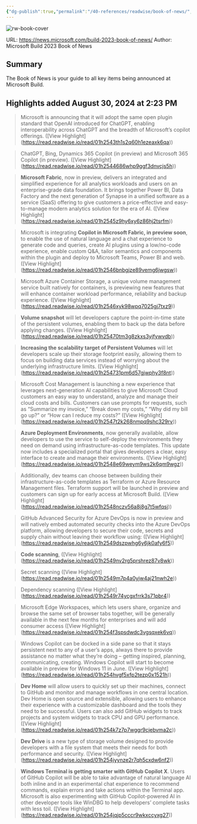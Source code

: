 ```yaml
---
{"dg-publish":true,"permalink":"/40-references/readwise/book-of-news/","tags":["rw/articles"]}
---
```


![rw-book-cover](https://news.microsoft.com/wp-content/uploads/prod/sites/659/2023/05/build-2023-book-of-news-main_1920x652-1024x348.jpg)
  
URL: https://news.microsoft.com/build-2023-book-of-news/
Author: Microsoft Build 2023 Book of News

## Summary

The Book of News is your guide to all key items being announced at Microsoft Build.

## Highlights added August 30, 2024 at 2:23 PM
>Microsoft is announcing that it will adopt the same open plugin standard that OpenAI introduced for ChatGPT, enabling interoperability across ChatGPT and the breadth of Microsoft’s copilot offerings. ([View Highlight] (https://read.readwise.io/read/01h2543th1s2q60h1ezeaxk6qa))


>ChatGPT, Bing, Dynamics 365 Copilot (in preview) and Microsoft 365 Copilot (in preview). ([View Highlight] (https://read.readwise.io/read/01h2544686whp9ggf3dnvcjs5h))


>**Microsoft Fabric**, now in preview, delivers an integrated and simplified experience for all analytics workloads and users on an enterprise-grade data foundation. It brings together Power BI, Data Factory and the next generation of Synapse in a unified software as a service (SaaS) offering to give customers a price-effective and easy-to-manage modern analytics solution for the era of AI. ([View Highlight] (https://read.readwise.io/read/01h2545z9hy6xy6z86hj2tsrfm))


>Microsoft is integrating **Copilot in Microsoft Fabric, in preview soon**, to enable the use of natural language and a chat experience to generate code and queries, create AI plugins using a low/no-code experience, enable custom Q&A, tailor semantics and components within the plugin and deploy to Microsoft Teams, Power BI and web. ([View Highlight] (https://read.readwise.io/read/01h2546bnbgjze89vemg6jwgsw))


>Microsoft Azure Container Storage, a unique volume management service built natively for containers, is previewing new features that will enhance container workload performance, reliability and backup experience. ([View Highlight] (https://read.readwise.io/read/01h2546xyk98wpq7025gj7txz9))


>**Volume snapshot** will let developers capture the point-in-time state of the persistent volumes, enabling them to back up the data before applying changes. ([View Highlight] (https://read.readwise.io/read/01h25470tm3g8zkxs3yjfywvdb))


>**Increasing the scalability target of Persistent Volumes** will let developers scale up their storage footprint easily, allowing them to focus on building data services instead of worrying about the underlying infrastructure limits. ([View Highlight] (https://read.readwise.io/read/01h254731pm6d57gjwphy3f8nt))


>Microsoft Cost Management is launching a new experience that leverages next-generation AI capabilities to give Microsoft Cloud customers an easy way to understand, analyze and manage their cloud costs and bills. Customers can use prompts for requests, such as “Summarize my invoice,” “Break down my costs,” “Why did my bill go up?” or “How can I reduce my costs?” ([View Highlight] (https://read.readwise.io/read/01h2547t2k268nmpq9shc329rv))


>**Azure Deployment Environments**, now generally available, allow developers to use the service to self-deploy the environments they need on demand using infrastructure-as-code templates. This update now includes a specialized portal that gives developers a clear, easy interface to create and manage their environments. ([View Highlight] (https://read.readwise.io/read/01h2548e69weym9ws2k6qm9wgz))


>Additionally, dev teams can choose between building their infrastructure-as-code templates as Terraform or Azure Resource Management files. Terraform support will be launched in preview and customers can sign up for early access at Microsoft Build. ([View Highlight] (https://read.readwise.io/read/01h2548nczv56a8j8g7t5wfqsj))


>GitHub Advanced Security for Azure DevOps is now in preview and will natively embed automated security checks into the Azure DevOps platform, allowing developers to secure their code, secrets and supply chain without leaving their workflow using: ([View Highlight] (https://read.readwise.io/read/01h2549dszpwhg6y6jk0afy6f5))


>**Code scanning**, ([View Highlight] (https://read.readwise.io/read/01h2549nv2rg5prshrez87v8wk))


>Secret scanning ([View Highlight] (https://read.readwise.io/read/01h2549m7p4a0yjw4aj21nwh2e))


>Dependency scanning ([View Highlight] (https://read.readwise.io/read/01h2549r74ycgxfrrk3s71pbr4))


>Microsoft Edge Workspaces, which lets users share, organize and browse the same set of browser tabs together, will be generally available in the next few months for enterprises and will add consumer access ([View Highlight] (https://read.readwise.io/read/01h254f3spsdwdc3vgsqxek6vq))


>Windows Copilot can be docked in a side pane so that it stays persistent next to any of a user’s apps, always there to provide assistance no matter what they’re doing – getting inspired, planning, communicating, creating.
>Windows Copilot will start to become available in preview for Windows 11 in June. ([View Highlight] (https://read.readwise.io/read/01h254hvgf5xfp2tezp0x1521h))


>**Dev Home** will allow users to quickly set up their machines, connect to GitHub and monitor and manage workflows in one central location. Dev Home is open source and extensible, allowing users to enhance their experience with a customizable dashboard and the tools they need to be successful. Users can also add GitHub widgets to track projects and system widgets to track CPU and GPU performance. ([View Highlight] (https://read.readwise.io/read/01h254k7z7p7wggr9cjebvma2c))


>**Dev Drive** is a new type of storage volume designed to provide developers with a file system that meets their needs for both performance and security. ([View Highlight] (https://read.readwise.io/read/01h254jyynze2r7qh5cxdw6nf2))


>**Windows Terminal is getting smarter with GitHub Copilot X**. Users of GitHub Copilot will be able to take advantage of natural language AI both inline and in an experimental chat experience to recommend commands, explain errors and take actions within the Terminal app. Microsoft is also experimenting with GitHub Copilot-powered AI in other developer tools like WinDBG to help developers’ complete tasks with less toil. ([View Highlight] (https://read.readwise.io/read/01h254jqjp5cccr9wkxccyxg27))


